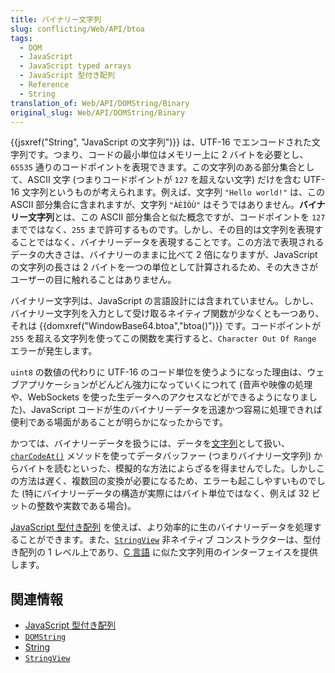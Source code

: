 ```yaml
---
title: バイナリー文字列
slug: conflicting/Web/API/btoa
tags:
  - DOM
  - JavaScript
  - JavaScript typed arrays
  - JavaScript 型付き配列
  - Reference
  - String
translation_of: Web/API/DOMString/Binary
original_slug: Web/API/DOMString/Binary
---
```

{{jsxref("String", "JavaScript の文字列")}} は、UTF-16 でエンコードされた文字列です。つまり、コードの最小単位はメモリー上に 2 バイトを必要とし、`65535` 通りのコードポイントを表現できます。この文字列のある部分集合として、ASCII 文字 (つまりコードポイントが `127` を超えない文字) だけを含む UTF-16 文字列というものが考えられます。例えば、文字列 `"Hello world!"` は、この ASCII 部分集合に含まれますが、文字列 `"ÀÈÌÒÙ"` はそうではありません。**バイナリー文字列**とは、この ASCII 部分集合と似た概念ですが、コードポイントを `127` までではなく、`255` まで許可するものです。しかし、その目的は文字列を表現することではなく、バイナリーデータを表現することです。この方法で表現されるデータの大きさは、バイナリーのままに比べて 2 倍になりますが、JavaScript の文字列の長さは 2 バイトを一つの単位として計算されるため、その大きさがユーザーの目に触れることはありません。

バイナリー文字列は、JavaScript の言語設計には含まれていません。しかし、バイナリー文字列を入力として受け取るネイティブ関数が少なくとも一つあり、それは {{domxref("WindowBase64.btoa","btoa()")}} です。コードポイントが `255` を超える文字列を使ってこの関数を実行すると、`Character Out Of Range` エラーが発生します。

`uint8` の数値の代わりに UTF-16 のコード単位を使うようになった理由は、ウェブアプリケーションがどんどん強力になっていくにつれて (音声や映像の処理や、WebSockets を使った生データへのアクセスなどができるようになりました)、JavaScript コードが生のバイナリーデータを迅速かつ容易に処理できれば便利である場面があることが明らかになったからです。

かつては、バイナリーデータを扱うには、データを[文字列](/ja/docs/JavaScript/Reference/Global_Objects/String)として扱い、[`charCodeAt()`](/ja/docs/JavaScript/Reference/Global_Objects/String/charCodeAt) メソッドを使ってデータバッファー (つまりバイナリー文字列) からバイトを読むといった、模擬的な方法によらざるを得ませんでした。しかしこの方法は遅く、複数回の変換が必要になるため、エラーも起こしやすいものでした (特にバイナリーデータの構造が実際にはバイト単位ではなく、例えば 32 ビットの整数や実数である場合)。

[JavaScript 型付き配列](/ja/docs/Web/JavaScript/Typed_arrays) を使えば、より効率的に生のバイナリーデータを処理することができます。また、[`StringView`](/ja/docs/Web/JavaScript/Typed_arrays/StringView) <span class="inlineIndicator" title="この API はネイティブではありません">非ネイティブ</span> コンストラクターは、型付き配列の 1 レベル上であり、[C 言語](https://ja.wikipedia.org/wiki/C%E8%A8%80%E8%AA%9E) に似た文字列用のインターフェイスを提供します。

## 関連情報

- [JavaScript 型付き配列](/ja/docs/Web/JavaScript/Typed_arrays)
- [`DOMString`](/ja/docs/Web/API/DOMString)
- [String](/ja/docs/Web/JavaScript/Reference/Global_Objects/String)
- [`StringView`](/ja/docs/Web/JavaScript/Typed_arrays/StringView)
